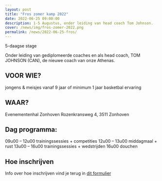 ```yaml
---
layout: post
title: "Fros zomer kamp 2022"
date: 2022-06-25 09:00:00
description: 1-5 Augustus, onder leiding van head coach Tom Johnson.
cover: /news/img/fros-zomer-2022.png
permalink: /news/2022-06-25-fros/
---
```


5-daagse stage

Onder leiding van gediplomeerde coaches en als head coach, TOM JOHNSON (CAN), de nieuwe coach van onze Athenas.

## VOOR WIE?

jongens & meisjes vanaf 9 jaar of minimum 1 jaar basketbal ervaring

## WAAR?

Evenementenhal Zonhoven
Rozenkransweg 4, 3511 Zonhoven

## Dag programma:
09u00 – 12u00 trainingssessies + competities
12u00 – 13u00 middagmaal + rust
13u00 – 16u00 trainingssessies + wedstrijden
16u00 douchen

## Hoe inschrijven

Info over hoe inschrijven vind je terug in [dit formulier](/news/downloads/FLYER-FROS-ZOMERKAMP-22.pdf) 